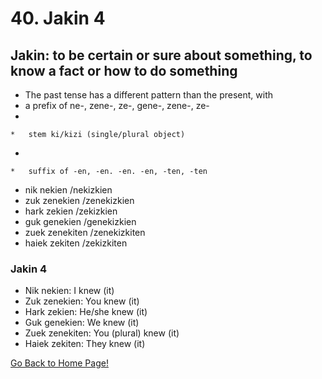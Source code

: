# 40. Jakin 4

## Jakin: to be certain or sure about something, to know a fact or how to do something

*   The past tense has a different pattern than the present, with
*   a prefix of ne-, zene-, ze-, gene-, zene-, ze-
*   
    
    *   stem ki/kizi (single/plural object)
    
    
    
*   
    
    *   suffix of -en, -en. -en. -en, -ten, -ten
    
    
    
*   nik nekien /nekizkien
*   zuk zenekien /zenekizkien
*   hark zekien /zekizkien
*   guk genekien /genekizkien
*   zuek zenekiten /zenekizkiten
*   haiek zekiten /zekizkiten

### Jakin 4

*   Nik nekien: I knew (it)
*   Zuk zenekien: You knew (it)
*   Hark zekien: He/she knew (it)
*   Guk genekien: We knew (it)
*   Zuek zenekiten: You (plural) knew (it)
*   Haiek zekiten: They knew (it)

[ Go Back to Home Page!](..)